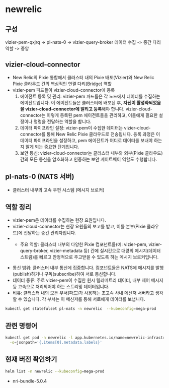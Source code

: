 # newrelic

## 구성

vizier-pem-qxjrq -> pl-nats-0 -> vizier-query-broker
데이터 수집  -> 중간 다리 역할 -> 중앙


## vizier-cloud-connector
- New Relic의 Pixie 통합에서 클러스터 내의 Pixie 배포(Vizier)와 New Relic Pixie 클라우드 간의 핵심적인 연결 다리(Bridge) 역할
- vizier-pem 파드들이 vizier-cloud-connector에 등록
   1. 에이전트 등록 및 관리: vizier-pem 파드들은 각 노드에서 데이터를 수집하는 에이전트입니다. 이 에이전트들은 클러스터에 배포된 후, **자신이 활성화되었음을 vizier-cloud-connector에 알리고 등록**해야 합니다. vizier-cloud-connector는 이렇게 등록된 pem 에이전트들을 관리하고, 이들에게 필요한 설정이나 명령을 전달하는 역할을 합니다.
   2. 데이터 파이프라인 설정: vizier-pem이 수집한 데이터는 vizier-cloud-connector를 통해 New Relic Pixie 클라우드로 전송됩니다. 등록 과정은 이 데이터 파이프라인을 설정하고, pem 에이전트가 어디로 데이터를 보내야 하는지 알게 되는 중요한 단계입니다.
   3. 보안 통신: vizier-cloud-connector는 클러스터 내부와 외부(Pixie 클라우드) 간의 모든 통신을 암호화하고 인증하는 보안 게이트웨이 역할도 수행합니다.



## pl-nats-0 (NATS 서버)
- 클러스터 내부의 고속 우편 시스템 (메시지 브로커)


## 역할 정리

- vizier-pem은 데이터를 수집하는 현장 요원입니다.
- vizier-cloud-connector는 현장 요원들의 보고를 받고, 이를 본부(Pixie 클라우드)에 전달하는 중간 관리자입니다.
-    * 주요 역할: 클러스터 내부의 다양한 Pixie 컴포넌트들(예: vizier-pem, vizier-query-broker, vizier-metadata 등) 간에 실시간으로 대량의 메시지(데이터 스트림)를 빠르고 안정적으로 주고받을 수 있도록 하는 메시지 브로커입니다.
   * 통신 범위: 클러스터 내부 통신에 집중합니다. 컴포넌트들은 NATS에 메시지를 발행(publish)하거나 구독(subscribe)하여 서로 통신합니다.
   * 데이터 종류: 주로 vizier-pem이 수집한 원시 텔레메트리 데이터, 내부 제어 메시지 등 고속으로 처리되어야 하는 스트리밍 데이터입니다.
   * 비유: 클러스터 내의 모든 부서(파드)가 사용하는 초고속 사내 메신저 서버라고 생각할 수 있습니다. 각 부서는 이 메신저를 통해 서로에게 데이터를 보냅니다.

```sh
kubectl get statefulset pl-nats -n newrelic  --kubeconfig=mega-prod
```


## 관련 명령어

```sh
kubectl get pod -n newrelic -l app.kubernetes.io/name=newrelic-infrastructure \
  -o=jsonpath='{.items[0].metadata.labels}'
```


## 현재 버전 확인하기 

```sh
helm list -n newrelic --kubeconfig=mega-prod
```

- nri-bundle-5.0.4
